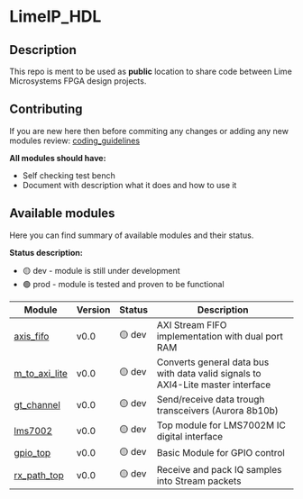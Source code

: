 # LimeIP_HDL

## Description
This repo is ment to be used as **public** location to share code between Lime Microsystems FPGA design projects. 

## Contributing
If you are new here then before commiting any changes or adding any new modules review:
 [coding_guidelines](https://github.com/myriadrf/LimeIP_HDL/blob/main/doc/coding_guidelines.md)

**All modules should have:**
- Self checking test bench
- Document with description what it does and how to use it

## Available modules
Here you can find summary of available modules and their status. <br>

**Status description:** <br>
- :yellow_circle: dev  - module is still under development <br>
- :green_circle: prod - module is tested and proven to be functional

| Module | Version | Status | Description |
| ---  | --- | --- | --- |
|[axis_fifo](./axis_fifo/)| v0.0 | :yellow_circle: dev | AXI Stream FIFO implementation with dual port RAM
|[m_to_axi_lite](https://github.com/myriadrf/LimeIP_HDL/tree/main/m_to_axi_lite)| v0.0 | :yellow_circle: dev | Converts general data bus with data valid signals to AXI4-Lite master interface |
|[gt_channel](https://github.com/myriadrf/LimeIP_HDL/tree/main/gt_channel)| v0.0 | :yellow_circle: dev | Send/receive data trough transceivers (Aurora 8b10b) |
|[lms7002](https://github.com/myriadrf/LimeIP_HDL/tree/main/lms7002)| v0.0 | :yellow_circle: dev | Top module for LMS7002M IC digital interface |
|[gpio_top](https://github.com/myriadrf/LimeIP_HDL/tree/main/gpio_top)| v0.0 | :yellow_circle: dev | Basic Module for GPIO control
|[rx_path_top](./rx_path_top/)| v0.0 | :yellow_circle: dev | Receive and pack IQ samples into Stream packets

